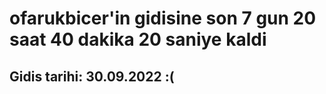 # ofarukbicer'in gidisine son 7 gun 20 saat 40 dakika 20 saniye kaldi

## Gidis tarihi: 30.09.2022 :(